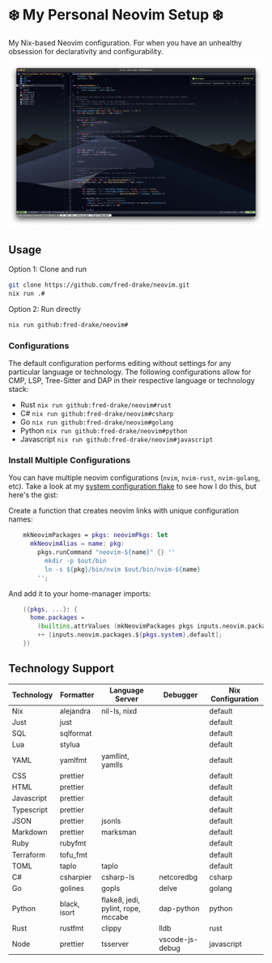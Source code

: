 # ❄️ My Personal Neovim Setup ❄️

My Nix-based Neovim configuration. For when you have an unhealthy obsession for declarativity and configurability.

![screenshot](images/desktop.png)

## Usage

Option 1: Clone and run

```bash
git clone https://github.com/fred-drake/neovim.git
nix run .#
```

Option 2: Run directly

```bash
nix run github:fred-drake/neovim#
```

### Configurations

The default configuration performs editing without settings for any particular language or technology. The following configurations allow for CMP, LSP, Tree-Sitter and DAP in their respective language or technology stack:

- Rust `nix run github:fred-drake/neovim#rust`
- C# `nix run github:fred-drake/neovim#csharp`
- Go `nix run github:fred-drake/neovim#golang`
- Python `nix run github:fred-drake/neovim#python`
- Javascript `nix run github:fred-drake/neovim#javascript`

### Install Multiple Configurations

You can have multiple neovim configurations (`nvim`, `nvim-rust`, `nvim-golang`, etc). Take a look at my [system configuration flake](https://github.com/fred-drake/nix/blob/main/flake.nix) to see how I do this, but here's the gist:

Create a function that creates neovim links with unique configuration names:

```nix
    mkNeovimPackages = pkgs: neovimPkgs: let
      mkNeovimAlias = name: pkg:
        pkgs.runCommand "neovim-${name}" {} ''
          mkdir -p $out/bin
          ln -s ${pkg}/bin/nvim $out/bin/nvim-${name}
        '';
```

And add it to your home-manager imports:

```nix
    ({pkgs, ...}: {
      home.packages =
        (builtins.attrValues (mkNeovimPackages pkgs inputs.neovim.packages.${pkgs.system}))
        ++ [inputs.neovim.packages.${pkgs.system}.default];
    })
```

## Technology Support

| Technology | Formatter    | Language Server                    | Debugger        | Nix Configuration |
| ---------- | ------------ | ---------------------------------- | --------------- | ----------------- |
| Nix        | alejandra    | nil-ls, nixd                       |                 | default           |
| Just       | just         |                                    |                 | default           |
| SQL        | sqlformat    |                                    |                 | default           |
| Lua        | stylua       |                                    |                 | default           |
| YAML       | yamlfmt      | yamllint, yamlls                   |                 | default           |
| CSS        | prettier     |                                    |                 | default           |
| HTML       | prettier     |                                    |                 | default           |
| Javascript | prettier     |                                    |                 | default           |
| Typescript | prettier     |                                    |                 | default           |
| JSON       | prettier     | jsonls                             |                 | default           |
| Markdown   | prettier     | marksman                           |                 | default           |
| Ruby       | rubyfmt      |                                    |                 | default           |
| Terraform  | tofu_fmt     |                                    |                 | default           |
| TOML       | taplo        | taplo                              |                 | default           |
| C#         | csharpier    | csharp-ls                          | netcoredbg      | csharp            |
| Go         | golines      | gopls                              | delve           | golang            |
| Python     | black, isort | flake8, jedi, pylint, rope, mccabe | dap-python      | python            |
| Rust       | rustfmt      | clippy                             | lldb            | rust              |
| Node       | prettier     | tsserver                           | vscode-js-debug | javascript        |
